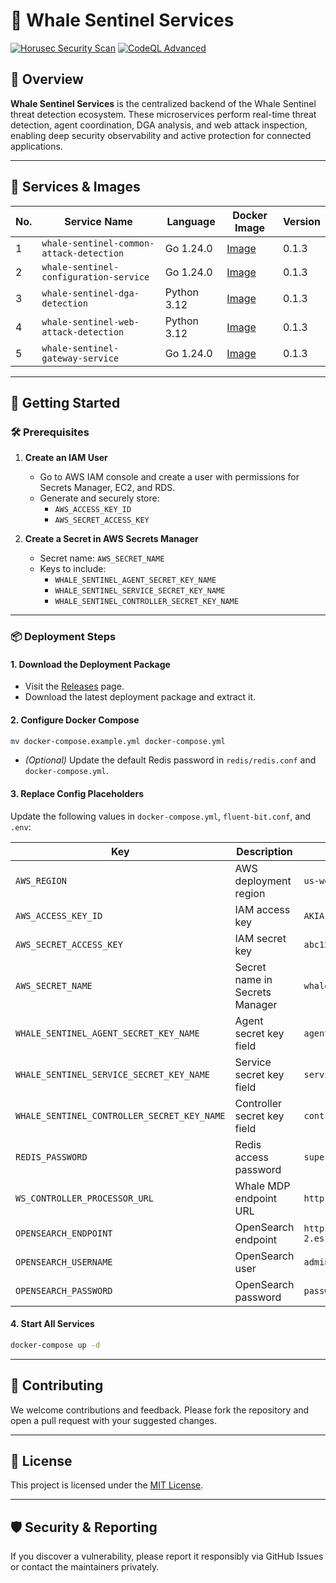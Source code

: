 # 🐋 Whale Sentinel Services

[![Horusec Security Scan](https://github.com/YangYang-Research/whale-sentinel-services/actions/workflows/horusec-scan.yml/badge.svg?branch=main)](https://github.com/YangYang-Research/whale-sentinel-services/actions/workflows/horusec-scan.yml)
[![CodeQL Advanced](https://github.com/YangYang-Research/whale-sentinel-services/actions/workflows/codeql.yml/badge.svg?branch=main)](https://github.com/YangYang-Research/whale-sentinel-services/actions/workflows/codeql.yml)

## 🔧 Overview

**Whale Sentinel Services** is the centralized backend of the Whale Sentinel threat detection ecosystem. These microservices perform real-time threat detection, agent coordination, DGA analysis, and web attack inspection, enabling deep security observability and active protection for connected applications.

---

## 🧩 Services & Images

| No. | Service Name                              | Language   | Docker Image                                                                                                                  | Version |
|-----|-------------------------------------------|------------|--------------------------------------------------------------------------------------------------------------------------------|---------|
| 1   | `whale-sentinel-common-attack-detection`  | Go 1.24.0  | [Image](https://gallery.ecr.aws/j8d4r7c5/whale-sentinel/whale-sentinel-services/whale-sentinel-common-attack-detection)      | 0.1.3   |
| 2   | `whale-sentinel-configuration-service`    | Go 1.24.0  | [Image](https://gallery.ecr.aws/j8d4r7c5/whale-sentinel/whale-sentinel-services/whale-sentinel-configuration-service)        | 0.1.3   |
| 3   | `whale-sentinel-dga-detection`            | Python 3.12| [Image](https://gallery.ecr.aws/j8d4r7c5/whale-sentinel/whale-sentinel-services/whale-sentinel-dga-detection)                | 0.1.3   |
| 4   | `whale-sentinel-web-attack-detection`     | Python 3.12| [Image](https://gallery.ecr.aws/j8d4r7c5/whale-sentinel/whale-sentinel-services/whale-sentinel-web-attack-detection)         | 0.1.3   |
| 5   | `whale-sentinel-gateway-service`          | Go 1.24.0  | [Image](https://gallery.ecr.aws/j8d4r7c5/whale-sentinel/whale-sentinel-services/whale-sentinel-gateway-service)              | 0.1.3   |

---

## 🚀 Getting Started

### 🛠️ Prerequisites

1. **Create an IAM User**
   - Go to AWS IAM console and create a user with permissions for Secrets Manager, EC2, and RDS.
   - Generate and securely store:
     - `AWS_ACCESS_KEY_ID`
     - `AWS_SECRET_ACCESS_KEY`

2. **Create a Secret in AWS Secrets Manager**
   - Secret name: `AWS_SECRET_NAME`
   - Keys to include:
     - `WHALE_SENTINEL_AGENT_SECRET_KEY_NAME`
     - `WHALE_SENTINEL_SERVICE_SECRET_KEY_NAME`
     - `WHALE_SENTINEL_CONTROLLER_SECRET_KEY_NAME`

---

### 📦 Deployment Steps

#### 1. Download the Deployment Package
- Visit the [Releases](https://github.com/YangYang-Research/whale-sentinel-services/releases) page.
- Download the latest deployment package and extract it.

#### 2. Configure Docker Compose
```bash
mv docker-compose.example.yml docker-compose.yml
```
- *(Optional)* Update the default Redis password in `redis/redis.conf` and `docker-compose.yml`.

#### 3. Replace Config Placeholders

Update the following values in `docker-compose.yml`, `fluent-bit.conf`, and `.env`:

| Key | Description | Example |
|-----|-------------|---------|
| `AWS_REGION` | AWS deployment region | `us-west-2` |
| `AWS_ACCESS_KEY_ID` | IAM access key | `AKIA...` |
| `AWS_SECRET_ACCESS_KEY` | IAM secret key | `abc123...` |
| `AWS_SECRET_NAME` | Secret name in Secrets Manager | `whale-prod-secret` |
| `WHALE_SENTINEL_AGENT_SECRET_KEY_NAME` | Agent secret key field | `agent-secret-key` |
| `WHALE_SENTINEL_SERVICE_SECRET_KEY_NAME` | Service secret key field | `service-secret-key` |
| `WHALE_SENTINEL_CONTROLLER_SECRET_KEY_NAME` | Controller secret key field | `controller-secret-key` |
| `REDIS_PASSWORD` | Redis access password | `supersecurepass` |
| `WS_CONTROLLER_PROCESSOR_URL` | Whale MDP endpoint URL | `http://controller:8080/processor` |
| `OPENSEARCH_ENDPOINT` | OpenSearch endpoint | `https://search-xyz.us-west-2.es.amazonaws.com` |
| `OPENSEARCH_USERNAME` | OpenSearch user | `admin` |
| `OPENSEARCH_PASSWORD` | OpenSearch password | `password123` |

#### 4. Start All Services

```bash
docker-compose up -d
```

---

## 🤝 Contributing

We welcome contributions and feedback. Please fork the repository and open a pull request with your suggested changes.

---

## 📄 License

This project is licensed under the [MIT License](LICENSE).

---

## 🛡️ Security & Reporting

If you discover a vulnerability, please report it responsibly via GitHub Issues or contact the maintainers privately.